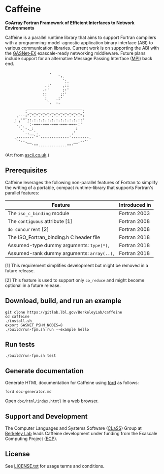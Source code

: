 Caffeine
========

**CoArray Fortran Framework of Efficient Interfaces to Network Environments**

Caffeine is a parallel runtime library that aims to support Fortran compilers with a programming-model-agnostic application binary interface (ABI) to various communication libraries.  Current work is on supporting the ABI with the [GASNet-EX] exascale-ready networking middleware.  Future plans include support for an alternative Message Passing Interface ([MPI]) back end.

```
                    .
                        `:.
                          `:.
                  .:'     ,::
                 .:'      ;:'
                 ::      ;:'
                  :    .:'
                   `.  :.
          _________________________
         : _ _ _ _ _ _ _ _ _ _ _ _ :
     ,---:".".".".".".".".".".".".":
    : ,'"`::.:.:.:.:.:.:.:.:.:.:.::'
    `.`.  `:-===-===-===-===-===-:'
      `.`-._:                   :
        `-.__`.               ,' 
    ,--------`"`-------------'--------.
     `"--.__                   __.--"'
            `""-------------""'
```
(Art from [ascii.co.uk].)

Prerequisites
-------------
Caffeine leverages the following non-parallel features of Fortran to simplify the writing of a portable, compact runtime-library that supports Fortran's parallel features:

| Feature                                   | Introduced in |
|-------------------------------------------|---------------|
| The `iso_c_binding` module                | Fortran 2003  |
| The `contiguous` attribute [1]            | Fortran 2008  |
| `do concurrent` [2]                       | Fortran 2008  |
| The ISO_Fortran_binding.h C header file   | Fortran 2018  |
| Assumed-type dummy arguments: `type(*)`,  | Fortran 2018  |
| Assumed-rank dummy arguments: `array(..)`,| Fortran 2018  |

[1] This requirement simplifies development but might be removed in a future release.

[2] This feature is used to support only `co_reduce` and might become optional in a future release.

Download, build, and run an example
-----------------------------------
```
git clone https://gitlab.lbl.gov/BerkeleyLab/caffeine
cd caffeine
./install.sh
export GASNET_PSHM_NODES=8
./build/run-fpm.sh run --example hello
```

Run tests
---------
```
./build/run-fpm.sh test
```

Generate documentation
----------------------
Generate HTML documentation for Caffeine using [ford] as follows:
```
ford doc-generator.md
```
Open `doc/html/index.htmtl` in a web browser.

Support and Development
-----------------------
The Computer Languages and Systems Software ([CLaSS]) Group at [Berkeley Lab] leads Caffeine development under funding from the Exascale Computing Project ([ECP]).

License
-------
See [LICENSE.txt](LICENSE.txt) for usage terms and conditions.

[GASNet-EX]: https://gasnet.lbl.gov
[CLaSS]: https://go.lbl.gov/class
[Berkeley Lab]: https://lbl.gov
[ECP]: https://www.exascaleproject.org
[ford]: https://github.com/Fortran-FOSS-Programmers/ford
[MPI]: https://www.mpi-forum.org
[ascii.co.uk]: https://ascii.co.uk/art/cup

